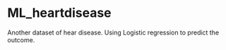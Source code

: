 # ML_heartdisease
Another dataset of hear disease. Using Logistic regression to predict the outcome.
